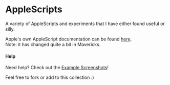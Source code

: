 AppleScripts
============

A variety of AppleScripts and experiments that I have either found useful or silly.

Apple's own AppleScript documentation can be found <a href="https://developer.apple.com/library/mac/documentation/applescript/conceptual/applescriptlangguide/introduction/ASLR_intro.html">here</a>.
<br>
Note: it has changed quite a bit in Mavericks.

#### Help

Need help? Check out the [Example Screenshots](Example-Screens)!



Feel free to fork or add to this collection :)

